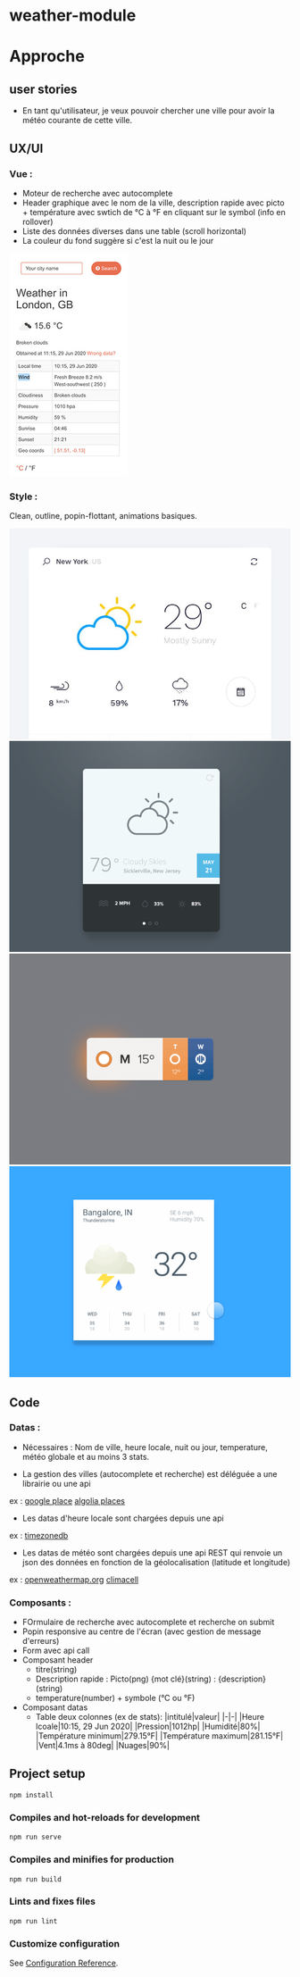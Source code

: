 # weather-module

# Approche

## user stories

- En tant qu'utilisateur, je veux pouvoir chercher une ville pour avoir la météo courante de cette ville.


## UX/UI

### Vue :

- Moteur de recherche avec autocomplete
- Header graphique avec le nom de la ville, description rapide avec picto + température avec swtich de °C à °F en cliquant sur le symbol (info en rollover)
- Liste des données diverses dans une table (scroll horizontal)
- La couleur du fond suggère si c'est la nuit ou le jour

![ex1](mdcontent/module-ex1.jpg)

### Style :

Clean, outline, popin-flottant, animations basiques.

![ex1](mdcontent/design-ex1.jpg)![ex2](mdcontent/design-ex2.png)![ex2](mdcontent/design-ex3.gif)![ex2](mdcontent/material_design_weather.gif)

## Code

### Datas :

- Nécessaires : Nom de ville, heure locale, nuit ou jour, temperature, météo globale et au moins 3 stats.

- La gestion des villes (autocomplete et recherche) est déléguée a une librairie ou une api

ex : [google place](https://developers.google.com/places/web-service/intro)
[algolia places](https://community.algolia.com/places/)

- Les datas d'heure locale sont chargées depuis une api

ex : [timezonedb](https://timezonedb.com/)

- Les datas de météo sont chargées depuis une api REST qui renvoie un json des données en fonction de la géolocalisation (latitude et longitude)

ex : [openweathermap.org](https://samples.openweathermap.org/data/2.5/weather?q=London,uk&appid=439d4b804bc8187953eb36d2a8c26a02)
[climacell](https://www.climacell.co/weather-api/)

### Composants :

- FOrmulaire de recherche avec autocomplete et recherche on submit
- Popin responsive au centre de l'écran (avec gestion de message d'erreurs)
 - Form avec api call
 - Composant header
    - titre(string)
    - Description rapide : Picto(png) {mot clé}(string) : {description}(string)
    - temperature(number) + symbole (°C ou °F)
 - Composant datas
    - Table deux colonnes (ex de stats):
  |intitulé|valeur|
  |-|-|
  |Heure lcoale|10:15, 29 Jun 2020|
  |Pression|1012hp|
  |Humidité|80%|
  |Température minimum|279.15°F|
  |Température maximum|281.15°F|
  |Vent|4.1ms à 80deg|
  |Nuages|90%|



## Project setup
```
npm install
```

### Compiles and hot-reloads for development
```
npm run serve
```

### Compiles and minifies for production
```
npm run build
```

### Lints and fixes files
```
npm run lint
```

### Customize configuration
See [Configuration Reference](https://cli.vuejs.org/config/).
